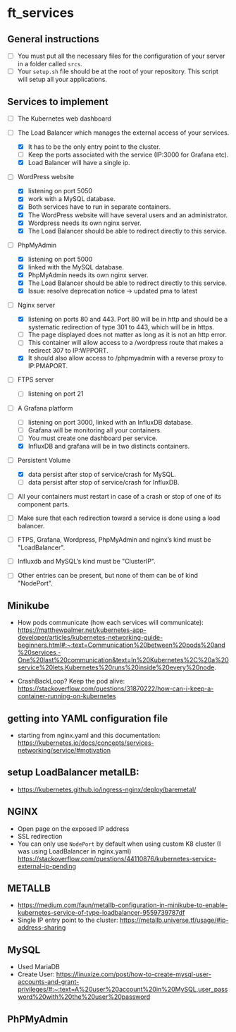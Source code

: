 # ft_services

## General instructions
- [ ] You must put all the necessary files for the configuration of your server in a folder called `srcs`.
- [ ] Your `setup.sh` file should be at the root of your repository. This script will setup all your applications.

## Services to implement
- [ ] The Kubernetes web dashboard

- [ ] The Load Balancer which manages the external access of your services.
    - [x] It has to be the only entry point to the cluster. 
    - [ ] Keep the ports associated with the service (IP:3000 for Grafana etc). 
    - [x] Load Balancer will have a single ip.

- [ ] WordPress website
    - [x] listening on port 5050
    - [x] work with a MySQL database.
    - [x] Both services have to run in separate containers.
    - [x] The WordPress website will have several users and an administrator.
    - [x] Wordpress needs its own nginx server.
    - [x] The Load Balancer should be able to redirect directly to this service.

- [ ] PhpMyAdmin
    - [x] listening on port 5000
    - [x] linked with the MySQL database.
    - [x] PhpMyAdmin needs its own nginx server. 
    - [x] The Load Balancer should be able to redirect directly to this service.
    - [x] Issue: resolve deprecation notice -> updated pma to latest

- [ ] Nginx server
    - [x] listening on ports 80 and 443. Port 80 will be in http and should be a systematic redirection of type 301 to 443, which will be in https.
    - [ ] The page displayed does not matter as long as it is not an http error.
    - [ ] This container will allow access to a /wordpress route that makes a redirect 307 to IP:WPPORT.
    - [x] It should also allow access to /phpmyadmin with a reverse proxy to IP:PMAPORT.

- [ ] FTPS server
    - [ ] listening on port 21

- [ ] A Grafana platform
    - [ ] listening on port 3000, linked with an InfluxDB database.
    - [ ] Grafana will be monitoring all your containers.
    - [ ] You must create one dashboard per service.
    - [x] InfluxDB and grafana will be in two distincts containers.

- [ ] Persistent Volume
    - [x] data persist after stop of service/crash for MySQL.
    - [ ] data persist after stop of service/crash for InfluxDB.

- [ ] All your containers must restart in case of a crash or stop of one of its component parts.
- [ ] Make sure that each redirection toward a service is done using a load balancer.
- [ ] FTPS, Grafana, Wordpress, PhpMyAdmin and nginx’s kind must be "LoadBalancer".
- [ ] Influxdb and MySQL’s kind must be "ClusterIP".
- [ ] Other entries can be present, but none of them can be of kind "NodePort".

## Minikube
- How pods communicate (how each services will communicate): https://matthewpalmer.net/kubernetes-app-developer/articles/kubernetes-networking-guide-beginners.html#:~:text=Communication%20between%20pods%20and%20services,-One%20last%20communication&text=In%20Kubernetes%2C%20a%20service%20lets,Kubernetes%20runs%20inside%20every%20node.

- CrashBackLoop? Keep the pod alive: https://stackoverflow.com/questions/31870222/how-can-i-keep-a-container-running-on-kubernetes

## getting into YAML configuration file
- starting from nginx.yaml and this documentation: https://kubernetes.io/docs/concepts/services-networking/service/#motivation

## setup LoadBalancer metalLB:
- https://kubernetes.github.io/ingress-nginx/deploy/baremetal/

## NGINX
- Open page on the exposed IP address
- SSL redirection
- You can only use `NodePort` by default when using custom K8 cluster (I was using LoadBalancer in nginx.yaml) https://stackoverflow.com/questions/44110876/kubernetes-service-external-ip-pending

## METALLB
- https://medium.com/faun/metallb-configuration-in-minikube-to-enable-kubernetes-service-of-type-loadbalancer-9559739787df
- Single IP entry point to the cluster: https://metallb.universe.tf/usage/#ip-address-sharing

## MySQL
- Used MariaDB
- Create User: https://linuxize.com/post/how-to-create-mysql-user-accounts-and-grant-privileges/#:~:text=A%20user%20account%20in%20MySQL,user_password%20with%20the%20user%20password

## PhPMyAdmin